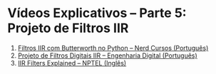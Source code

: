 # Vídeos Explicativos – Parte 5: Projeto de Filtros IIR

1. [Filtros IIR com Butterworth no Python – Nerd Cursos (Português)](https://www.youtube.com/watch?v=Gh3un8eRgT8)
2. [Projeto de Filtros Digitais IIR – Engenharia Digital (Português)](https://www.youtube.com/watch?v=ItkFK3O4thA)
3. [IIR Filters Explained – NPTEL (Inglês)](https://www.youtube.com/watch?v=E0K9C4r4PPw)
